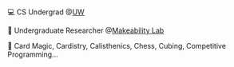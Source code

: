 💻 CS Undergrad @[UW](https://www.cs.washington.edu/)

🔬 Undergraduate Researcher @[Makeability Lab](https://makeabilitylab.cs.washington.edu/)

🌟 Card Magic, Cardistry, Calisthenics, Chess, Cubing, Competitive Programming...

